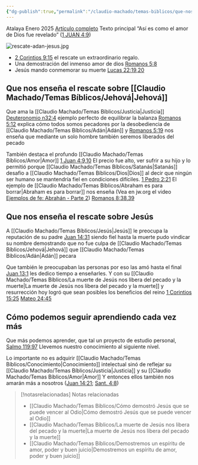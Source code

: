 ```yaml
---
{"dg-publish":true,"permalink":"/claudio-machado/temas-biblicos/que-nos-ensena-el-rescate/","tags":["Biblia"]}
---
```


Atalaya Enero 2025 [Artículo completo](https://wol.jw.org/es/wol/d/r4/lp-s/2025243) 
Texto principal
“Así es como el amor de Dios fue revelado” ([1 JUAN 4:9](https://wol.jw.org/es/wol/b/r4/lp-s/nwtsty/62/4#v=62:4:9))

![rescate-adan-jesus.jpg](/img/user/07%20-%20Personal/Im%C3%A1genes/rescate-adan-jesus.jpg)

- [2 Corintios 9:15](https://wol.jw.org/es/wol/bc/r4/lp-s/2025243/1/0) el rescate un extraordinario regalo.
- Una demostración del inmenso amor de dios [Romanos 5:8](https://wol.jw.org/es/wol/b/r4/lp-s/nwtsty/45/5#v=45:5:8) 
- Jesús mando conmemorar su muerte [Lucas 22:19,20](https://wol.jw.org/es/wol/bc/r4/lp-s/2025243/3/0)

## Que nos enseña el rescate sobre [[Claudio Machado/Temas Bíblicos/Jehová\|Jehová]] 

Que ama la [[Claudio Machado/Temas Bíblicos/Justicia\|Justicia]] [Deuteronomio n32:4](https://wol.jw.org/es/wol/b/r4/lp-s/nwtsty/5/32#v=5:32:4) ejemplo perfecto de equilibrar la balanza [Romanos 5:12](https://wol.jw.org/es/wol/bc/r4/lp-s/2025243/5/0) explica cómo todos somos pecadores por la desobediencia de [[Claudio Machado/Temas Bíblicos/Adán\|Adán]] y [Romanos 5:19](https://wol.jw.org/es/wol/bc/r4/lp-s/2025243/6/0) nos enseña que mediante un solo hombre también seremos liberados del pecado 

También destaca el profundo [[Claudio Machado/Temas Bíblicos/Amor\|Amor]] [1 Juan 4:9,10](https://wol.jw.org/es/wol/bc/r4/lp-s/2025243/8/0) El precio fue alto, ver sufrir a su hijo y lo permitió porque [[Claudio Machado/Temas Bíblicos/Satanás\|Satanás]] desafio a [[Claudio Machado/Temas Bíblicos/Dios\|Dios]] al decir que ningún ser humano se mantendría fiel en condiciones difíciles. [1 Pedro 2:21](https://wol.jw.org/es/wol/b/r4/lp-s/nwtsty/60/2#v=60:2:21) 
El ejemplo de [[Claudio Machado/Temas Bíblicos/Abraham es para borrar\|Abraham es para borrar]] nos enseña (Vea en jw.org el video [Ejemplos de fe: Abrahán - Parte 2](https://www.jw.org/finder?wtlocale=S&lank=pub-jwb-106_4_VIDEO)) [Romanos 8:38,39](https://wol.jw.org/es/wol/bc/r4/lp-s/2025243/15/1)
## Que nos enseña el rescate sobre Jesús 

A [[Claudio Machado/Temas Bíblicos/Jesús\|Jesús]] le preocupa la reputación de su padre [Juan 14:31](https://wol.jw.org/es/wol/b/r4/lp-s/nwtsty/43/14#v=43:14:31) siendo fiel hasta la muerte pudo vindicar su nombre demostrando que no fue culpa de [[Claudio Machado/Temas Bíblicos/Jehová\|Jehová]] que [[Claudio Machado/Temas Bíblicos/Adán\|Adán]] pecara 


Que también le preocupaban las personas por eso las amó hasta el final [Juan 13:1](https://wol.jw.org/es/wol/b/r4/lp-s/nwtsty/43/13#v=43:13:1) les dedico tiempo a enseñarles. Y con su [[Claudio Machado/Temas Bíblicos/La muerte de Jesús nos libera del pecado y la muerte\|La muerte de Jesús nos libera del pecado y la muerte]] y resurrección hoy logró que sean posibles los beneficios del reino [1 Corintios 15:25](https://wol.jw.org/es/wol/b/r4/lp-s/nwtsty/46/15#v=46:15:25 ) [Mateo 24:45](https://wol.jw.org/es/wol/bc/r4/lp-s/2025243/26/0) 


## Cómo podemos seguir aprendiendo cada vez más 


Que más podemos aprender, que tal un proyecto de estudio personal, [Salmo 119:97](https://wol.jw.org/es/wol/b/r4/lp-s/nwtsty/19/119#v=19:119:97)
Llevemos nuestro conocimiento al siguiente nivel.

Lo importante no es adquirir [[Claudio Machado/Temas Bíblicos/Conocimiento\|Conocimiento]] intelectual sinó de reflejar su [[Claudio Machado/Temas Bíblicos/Justicia\|Justicia]] y su [[Claudio Machado/Temas Bíblicos/Amor\|Amor]] 
Y entonces ellos también nos amarán más a nosotros ([Juan 14:21](https://wol.jw.org/es/wol/b/r4/lp-s/nwtsty/43/14#v=43:14:21); [Sant. 4:8](https://wol.jw.org/es/wol/b/r4/lp-s/nwtsty/59/4#v=59:4:8))


> [!notasrelacionadas] Notas relacionadas
> - [[Claudio Machado/Temas Bíblicos/Cómo demostró Jesús que se puede vencer al Odio\|Cómo demostró Jesús que se puede vencer al Odio]]
> - [[Claudio Machado/Temas Bíblicos/La muerte de Jesús nos libera del pecado y la muerte\|La muerte de Jesús nos libera del pecado y la muerte]]
> - [[Claudio Machado/Temas Bíblicos/Demostremos un espíritu de amor, poder y buen juicio\|Demostremos un espíritu de amor, poder y buen juicio]]

